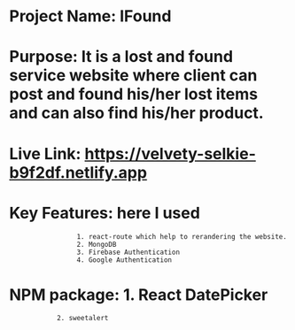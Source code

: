 # Project Name: IFound
# Purpose: It is a lost and found service website where client can post and found his/her lost items and can also find his/her product.
# Live Link: https://velvety-selkie-b9f2df.netlify.app
# Key Features: here I used 
                     1. react-route which help to rerandering the website. 
                     2. MongoDB
                     3. Firebase Authentication
                     4. Google Authentication

# NPM package: 1. React DatePicker
                2. sweetalert
